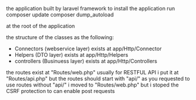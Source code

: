 the application built by laravel framework
to install the application run
composer update
composer dump_autoload

at the root of the application

the structure of the classes as the following:
- Connectors (webservice layer) exists at app/Http/Connector
- Helpers (DTO layer) exists at app/Http/Helpers
- controllers (Businuess layer) exists at app/Http/Controllers

the routes exist at "Routes/web.php"
usually for RESTFUL API i put it at "Routes/api.php" but the routes should start with "api/"
as you requested to use routes without "api/" i moved to "Routes/web.php" but i stoped the CSRF protection to can enable post requests

